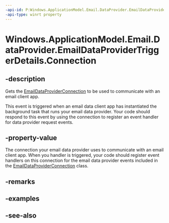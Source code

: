 ----api-id: P:Windows.ApplicationModel.Email.DataProvider.EmailDataProviderTriggerDetails.Connection
-api-type: winrt property
---<!-- Property syntaxpublic Windows.ApplicationModel.Email.DataProvider.EmailDataProviderConnection Connection { get; }--># Windows.ApplicationModel.Email.DataProvider.EmailDataProviderTriggerDetails.Connection## -descriptionGets the [EmailDataProviderConnection](emaildataproviderconnection.md) to be used to communicate with an email client app.This event is triggered when an email data client app has instantiated the background task that runs your email data provider. Your code should respond to this event by using the connection to register an event handler for data provider request events.## -property-valueThe connection your email data provider uses to communicate with an email client app. When you handler is triggered, your code should register event handlers on this connection for the email data provider events included in the [EmailDataProviderConnection](emaildataproviderconnection.md) class.## -remarks## -examples## -see-also